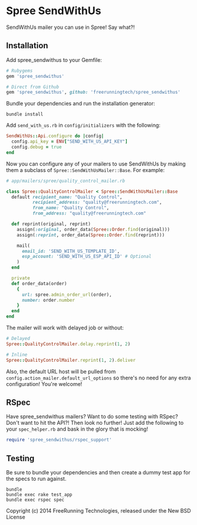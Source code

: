 Spree SendWithUs
================

SendWithUs mailer you can use in Spree! Say what?!

Installation
------------

Add spree_sendwithus to your Gemfile:
```ruby
# Rubygems
gem 'spree_sendwithus'

# Direct from Github
gem 'spree_sendwithus', github: 'freerunningtech/spree_sendwithus'
```

Bundle your dependencies and run the installation generator:
```shell
bundle install
```

Add `send_with_us.rb` in `config/initializers` with the following:
```ruby
SendWithUs::Api.configure do |config|
  config.api_key = ENV["SEND_WITH_US_API_KEY"]
  config.debug = true
end
```

Now you can configure any of your mailers to use SendWithUs by making them a subclass of `Spree::SendWithUsMailer::Base`. For example:
```ruby
# app/mailers/spree/quality_control_mailer.rb

class Spree::QualityControlMailer < Spree::SendWithUsMailer::Base
  default recipient_name: "Quality Control",
          recipient_address: "quality@freerunningtech.com",
          from_name: "Quality Control",
          from_address: "quality@freerunningtech.com"

  def reprint(original, reprint)
    assign(:original, order_data(Spree::Order.find(original)))
    assign(:reprint, order_data(Spree::Order.find(reprint)))

    mail(
      email_id: 'SEND_WITH_US_TEMPLATE_ID',
      esp_account: 'SEND_WITH_US_ESP_API_ID' # Optional
    )
  end

  private
  def order_data(order)
    {
      url: spree.admin_order_url(order),
      number: order.number
    }
  end
end
```

The mailer will work with delayed job or without:
```ruby
# Delayed
Spree::QualityControlMailer.delay.reprint(1, 2)

# Inline
Spree::QualityControlMailer.reprint(1, 2).deliver
```

Also, the default URL host will be pulled from `config.action_mailer.default_url_options` so there's no need for any extra configuration! You're welcome!

RSpec
-----
Have spree_sendwithus mailers? Want to do some testing with RSpec? Don't want to hit the API?! Then look no further! Just add the following to your `spec_helper.rb` and bask in the glory that is mocking!
```ruby
require 'spree_sendwithus/rspec_support'
```

Testing
-------
Be sure to bundle your dependencies and then create a dummy test app for the specs to run against.

```shell
bundle
bundle exec rake test_app
bundle exec rspec spec
```

Copyright (c) 2014 FreeRunning Technologies, released under the New BSD License
